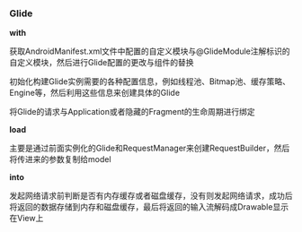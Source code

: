 ### Glide

**with**

获取AndroidManifest.xml文件中配置的自定义模块与@GlideModule注解标识的自定义模块，然后进行Glide配置的更改与组件的替换

初始化构建Glide实例需要的各种配置信息，例如线程池、Bitmap池、缓存策略、Engine等，然后利用这些信息来创建具体的Glide

将Glide的请求与Application或者隐藏的Fragment的生命周期进行绑定

**load**

主要是通过前面实例化的Glide和RequestManager来创建RequestBuilder，然后将传进来的参数复制给model

**into**

发起网络请求前判断是否有内存缓存或者磁盘缓存，没有则发起网络请求，成功后将返回的数据存储到内存和磁盘缓存，最后将返回的输入流解码成Drawable显示在View上
